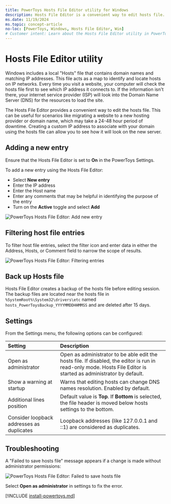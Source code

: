 ```yaml
---
title: PowerToys Hosts File Editor utility for Windows
description: Hosts File Editor is a convenient way to edit hosts file.
ms.date: 11/19/2024
ms.topic: concept-article
no-loc: [PowerToys, Windows, Hosts File Editor, Win]
# Customer intent: Learn about the Hosts File Editor utility in PowerToys for Windows.
---
```


# Hosts File Editor utility

Windows includes a local "Hosts" file that contains domain names and matching IP addresses. This file acts as a map to identify and locate hosts on IP networks. Every time you visit a website, your computer will check the hosts file first to see which IP address it connects to. If the information isn't there, your internet service provider (ISP) will look into the Domain Name Server (DNS) for the resources to load the site.

The Hosts File Editor provides a convenient way to edit the hosts file. This can be useful for scenarios like migrating a website to a new hosting provider or domain name, which may take a 24-48 hour period of downtime. Creating a custom IP address to associate with your domain using the hosts file can allow you to see how it will look on the new server.

## Adding a new entry

Ensure that the Hosts File Editor is set to **On** in the PowerToys Settings.

To add a new entry using the Hosts File Editor:

- Select **New entry**
- Enter the IP address
- Enter the Host name
- Enter any comments that may be helpful in identifying the purpose of the entry
- Turn on the **Active** toggle and select **Add**

![PowerToys Hosts File Editor: Add new entry](../images/pt-hosts-file-editor-add-new-entry.gif)

## Filtering host file entries

To filter host file entries, select the filter icon and enter data in either the Address, Hosts, or Comment field to narrow the scope of results.

![PowerToys Hosts File Editor: Filtering entries](../images/pt-hosts-file-editor-filter.gif)

## Back up Hosts file

Hosts File Editor creates a backup of the hosts file before editing session. The backup files are located near the hosts file in `%SystemRoot%\System32\drivers\etc` named `hosts_PowerToysBackup_YYYYMMDDHHMMSS` and are deleted after 15 days.

## Settings

From the Settings menu, the following options can be configured:

| Setting | Description |
| :--- | :--- |
| Open as administrator | Open as administrator to be able edit the hosts file. If disabled, the editor is run in read-only mode. Hosts File Editor is started as administrator by default. |
| Show a warning at startup | Warns that editing hosts can change DNS names resolution. Enabled by default. |
| Additional lines position | Default value is **Top**. If **Bottom** is selected, the file header is moved below hosts settings to the bottom. |
| Consider loopback addresses as duplicates | Loopback addresses (like 127.0.0.1 and ::1) are considered as duplicates. |

## Troubleshooting

A "Failed to save hosts file" message appears if a change is made without administrator permissions:

![PowerToys Hosts File Editor: Failed to save hosts file](../images/pt-hosts-file-editor-failed-to-save-hosts-file-error.png)

Select **Open as administrator** in settings to fix the error.

[!INCLUDE [install-powertoys.md](../includes/install-powertoys.md)]
